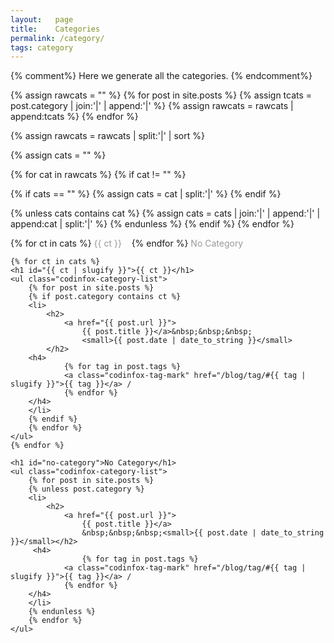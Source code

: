 ```yaml
---
layout:   page
title:    Categories
permalink: /category/
tags: category
---
```

{% comment%}
Here we generate all the categories.
{% endcomment%}

{% assign rawcats = "" %}
{% for post in site.posts %}
{% assign tcats = post.category | join:'|' | append:'|' %}
{% assign rawcats = rawcats | append:tcats %}
{% endfor %}

{% assign rawcats = rawcats | split:'|' | sort %}

{% assign cats = "" %}

{% for cat in rawcats %}
{% if cat != "" %}

{% if cats == "" %}
{% assign cats = cat | split:'|' %}
{% endif %}

{% unless cats contains cat %}
{% assign cats = cats | join:'|' | append:'|' | append:cat | split:'|' %}
{% endunless %}
{% endif %}
{% endfor %}

<div class="posts">
        {% for ct in cats %}
        <a href="#{{ ct | slugify }}" class="codinfox-category-mark" style="color:#999;text-decoration: none;"> {{ ct }} </a> &nbsp;&nbsp;
        {% endfor %}
        <a href="#no-category" class="codinfox-category-mark" style="color:#999;text-decoration: none;"> No Category </a> &nbsp;&nbsp;

    {% for ct in cats %}
    <h1 id="{{ ct | slugify }}">{{ ct }}</h1>
    <ul class="codinfox-category-list">
        {% for post in site.posts %}
        {% if post.category contains ct %}
        <li>
            <h2>
                <a href="{{ post.url }}">
                    {{ post.title }}</a>&nbsp;&nbsp;&nbsp;
                    <small>{{ post.date | date_to_string }}</small>
            </h2>
		<h4>
                {% for tag in post.tags %}
                <a class="codinfox-tag-mark" href="/blog/tag/#{{ tag | slugify }}">{{ tag }}</a> /
                {% endfor %}
		</h4>
        </li>
        {% endif %}
        {% endfor %}
    </ul>
    {% endfor %}

    <h1 id="no-category">No Category</h1>
    <ul class="codinfox-category-list">
        {% for post in site.posts %}
        {% unless post.category %}
        <li>
            <h2>
                <a href="{{ post.url }}">
                    {{ post.title }}</a>
                    &nbsp;&nbsp;&nbsp;<small>{{ post.date | date_to_string }}</small></h2>
		 <h4>
                    {% for tag in post.tags %}
                <a class="codinfox-tag-mark" href="/blog/tag/#{{ tag | slugify }}">{{ tag }}</a> /
                {% endfor %}
		</h4>
        </li>
        {% endunless %}
        {% endfor %}
    </ul>
</div>
